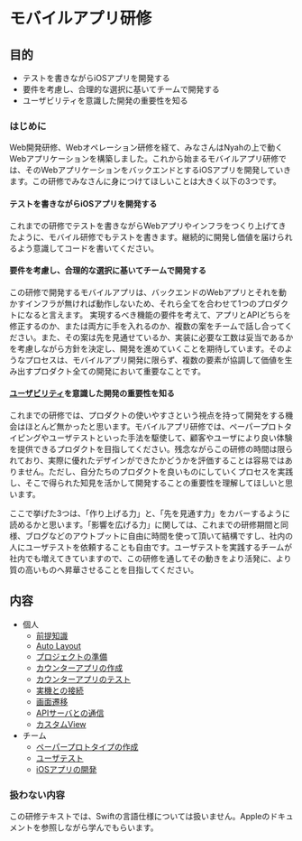 # モバイルアプリ研修

## 目的

- テストを書きながらiOSアプリを開発する
- 要件を考慮し、合理的な選択に基いてチームで開発する
- ユーザビリティを意識した開発の重要性を知る

### はじめに

Web開発研修、Webオペレーション研修を経て、みなさんはNyahの上で動くWebアプリケーションを構築しました。これから始まるモバイルアプリ研修では、そのWebアプリケーションをバックエンドとするiOSアプリを開発していきます。この研修でみなさんに身につけてほしいことは大きく以下の3つです。

#### テストを書きながらiOSアプリを開発する

これまでの研修でテストを書きながらWebアプリやインフラをつくり上げてきたように、モバイル研修でもテストを書きます。継続的に開発し価値を届けられるよう意識してコードを書いてください。

#### 要件を考慮し、合理的な選択に基いてチームで開発する

この研修で開発するモバイルアプリは、バックエンドのWebアプリとそれを動かすインフラが無ければ動作しないため、それら全てを合わせて1つのプロダクトになると言えます。
実現するべき機能の要件を考えて、アプリとAPIどちらを修正するのか、または両方に手を入れるのか、複数の案をチームで話し合ってください。また、その案は先を見通せているか、実装に必要な工数は妥当であるかを考慮しながら方針を決定し、開発を進めていくことを期待しています。そのようなプロセスは、モバイルアプリ開発に限らず、複数の要素が協調して価値を生み出すプロダクト全ての開発において重要なことです。

#### [ユーザビリティ](https://www.iso.org/obp/ui/#iso:std:iso:9241:-11:ed-1:v1:en)を意識した開発の重要性を知る

これまでの研修では、プロダクトの使いやすさという視点を持って開発をする機会はほとんど無かったと思います。モバイルアプリ研修では、ペーパープロトタイピングやユーザテストといった手法を駆使して、顧客やユーザにより良い体験を提供できるプロダクトを目指してください。残念ながらこの研修の時間は限られており、実際に優れたデザインができたかどうかを評価することは容易ではありません。ただし、自分たちのプロダクトを良いものにしていくプロセスを実践し、そこで得られた知見を活かして開発することの重要性を理解してほしいと思います。

ここで挙げた3つは、「作り上げる力」と、「先を見通す力」をカバーするように読めるかと思います。「影響を広げる力」に関しては、これまでの研修期間と同様、ブログなどのアウトプットに自由に時間を使って頂いて結構ですし、社内の人にユーザテストを依頼することも自由です。ユーザテストを実践するチームが社内でも増えてきていますので、この研修を通してその動きをより活発に、より質の高いものへ昇華させることを目指してください。

## 内容

- 個人
  - [前提知識](chapters/prerequisite.md)
  - [Auto Layout](chapters/auto-layout.md)
  - [プロジェクトの準備](chapters/new-project.md)
  - [カウンターアプリの作成](chapters/counter-app.md)
  - [カウンターアプリのテスト](chapters/testing-counter-app.md)
  - [実機との接続](chapters/actual-device.md)
  - [画面遷移](chapters/transition.md)
  - [APIサーバとの通信](chapters/json-api.md)
  - [カスタムView](chapters/custom-view.md)
- チーム
  - [ペーパープロトタイプの作成](chapters/paper-prototyping.md)
  - [ユーザテスト](chapters/user-test.md)
  - [iOSアプリの開発](chapters/develop-our-product.md)

### 扱わない内容

この研修テキストでは、Swiftの言語仕様については扱いません。Appleのドキュメントを参照しながら学んでもらいます。
